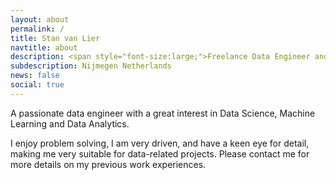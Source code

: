 ```yaml
---
layout: about
permalink: /
title: Stan van Lier
navtitle: about
description: <span style="font-size:large;">Freelance Data Engineer and Machine Learning Engineer</span> <br> <br> Nijmegen, Netherlands 
subdescription: Nijmegen Netherlands
news: false
social: true
---
```



A passionate data engineer with a great interest in Data Science, Machine Learning and Data Analytics. 

I enjoy problem solving, I am very driven, and have a keen eye for detail, making me very suitable for data-related projects. Please contact me for more details on my previous work experiences. 

